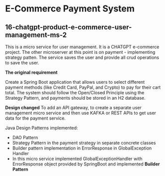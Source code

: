 # E-Commerce Payment System
## 16-chatgpt-product-e-commerce-user-management-ms-2

This is a micro service for user management. It is a CHATGPT e-commerce project.
The other microserver at this point is on payment - implementing strategy patten. 
The service saves the user and provide all crud operations to save the user.  

**The original requirement**

Create a Spring Boot application that allows users to select different payment methods (like Credit Card, PayPal, and Crypto) to pay for their cart total. The system should follow the Open/Closed Principle using the Strategy Pattern, and payments should be stored in an H2 database.

**Design changed**
To add an API gateway, to create a separate user management micro service and then use KAFKA or REST APIs to get user data for the payment service. 

 Java Design Patterns implemented:
 - DAO Pattern
 - Strategy Pattern in the payment strategy in separate concrete classes
 - Builder pattern implementation in ErrorResponse in GlobalException Handler
 - In this micro service implemented GlobalExceptionHandler with ErrorResponse object provided by SpringBoot and implemented **Builder Pattern**
 